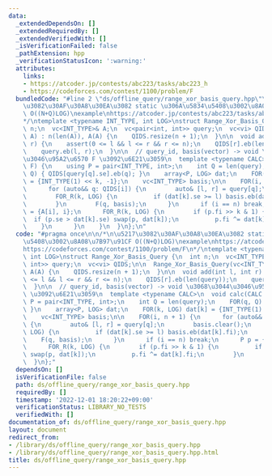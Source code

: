 ```yaml
---
data:
  _extendedDependsOn: []
  _extendedRequiredBy: []
  _extendedVerifiedWith: []
  _isVerificationFailed: false
  _pathExtension: hpp
  _verificationStatusIcon: ':warning:'
  attributes:
    links:
    - https://atcoder.jp/contests/abc223/tasks/abc223_h
    - https://codeforces.com/contest/1100/problem/F
  bundledCode: "#line 2 \"ds/offline_query/range_xor_basis_query.hpp\"\n\n/*\n\u5217\
    \u3082\u30AF\u30A8\u30EA\u3082 static \u306A\u5834\u5408\u3002\u8A08\u7B97\u91CF\
    \ O((N+Q)LOG)\nexample\nhttps://atcoder.jp/contests/abc223/tasks/abc223_h\nhttps://codeforces.com/contest/1100/problem/F\n\
    */\ntemplate <typename INT_TYPE, int LOG>\nstruct Range_Xor_Basis_Query {\n  int\
    \ n;\n  vc<INT_TYPE>& A;\n  vc<pair<int, int>> query;\n  vc<vi> QIDS;\n\n  Range_Xor_Basis_Query(vc<INT_TYPE>&\
    \ A) : n(len(A)), A(A) {\n    QIDS.resize(n + 1);\n  }\n\n  void add(int l, int\
    \ r) {\n    assert(0 <= l && l <= r && r <= n);\n    QIDS[r].eb(len(query));\n\
    \    query.eb(l, r);\n  }\n\n  // query_id, basis(vector) -> void \u3068\u3044\
    \u3046\u95A2\u6570 F \u3092\u6E21\u3059\n  template <typename CALC>\n  void calc(CALC\
    \ F) {\n    using P = pair<INT_TYPE, int>;\n    int Q = len(query);\n    FOR(q,\
    \ Q) { QIDS[query[q].se].eb(q); }\n    array<P, LOG> dat;\n    FOR(k, LOG) dat[k]\
    \ = {INT_TYPE(1) << k, -1};\n    vc<INT_TYPE> basis;\n\n    FOR(i, n + 1) {\n\
    \      for (auto&& q: QIDS[i]) {\n        auto& [l, r] = query[q];\n        basis.clear();\n\
    \        FOR_R(k, LOG) {\n          if (dat[k].se >= l) basis.eb(dat[k].fi);\n\
    \        }\n        F(q, basis);\n      }\n      if (i == n) break;\n      P p\
    \ = {A[i], i};\n      FOR_R(k, LOG) {\n        if (p.fi >> k & 1) {\n        \
    \  if (p.se > dat[k].se) swap(p, dat[k]);\n          p.fi ^= dat[k].fi;\n    \
    \    }\n      }\n    }\n  }\n};\n"
  code: "#pragma once\n\n/*\n\u5217\u3082\u30AF\u30A8\u30EA\u3082 static \u306A\u5834\
    \u5408\u3002\u8A08\u7B97\u91CF O((N+Q)LOG)\nexample\nhttps://atcoder.jp/contests/abc223/tasks/abc223_h\n\
    https://codeforces.com/contest/1100/problem/F\n*/\ntemplate <typename INT_TYPE,\
    \ int LOG>\nstruct Range_Xor_Basis_Query {\n  int n;\n  vc<INT_TYPE>& A;\n  vc<pair<int,\
    \ int>> query;\n  vc<vi> QIDS;\n\n  Range_Xor_Basis_Query(vc<INT_TYPE>& A) : n(len(A)),\
    \ A(A) {\n    QIDS.resize(n + 1);\n  }\n\n  void add(int l, int r) {\n    assert(0\
    \ <= l && l <= r && r <= n);\n    QIDS[r].eb(len(query));\n    query.eb(l, r);\n\
    \  }\n\n  // query_id, basis(vector) -> void \u3068\u3044\u3046\u95A2\u6570 F\
    \ \u3092\u6E21\u3059\n  template <typename CALC>\n  void calc(CALC F) {\n    using\
    \ P = pair<INT_TYPE, int>;\n    int Q = len(query);\n    FOR(q, Q) { QIDS[query[q].se].eb(q);\
    \ }\n    array<P, LOG> dat;\n    FOR(k, LOG) dat[k] = {INT_TYPE(1) << k, -1};\n\
    \    vc<INT_TYPE> basis;\n\n    FOR(i, n + 1) {\n      for (auto&& q: QIDS[i])\
    \ {\n        auto& [l, r] = query[q];\n        basis.clear();\n        FOR_R(k,\
    \ LOG) {\n          if (dat[k].se >= l) basis.eb(dat[k].fi);\n        }\n    \
    \    F(q, basis);\n      }\n      if (i == n) break;\n      P p = {A[i], i};\n\
    \      FOR_R(k, LOG) {\n        if (p.fi >> k & 1) {\n          if (p.se > dat[k].se)\
    \ swap(p, dat[k]);\n          p.fi ^= dat[k].fi;\n        }\n      }\n    }\n\
    \  }\n};"
  dependsOn: []
  isVerificationFile: false
  path: ds/offline_query/range_xor_basis_query.hpp
  requiredBy: []
  timestamp: '2022-12-01 18:20:22+09:00'
  verificationStatus: LIBRARY_NO_TESTS
  verifiedWith: []
documentation_of: ds/offline_query/range_xor_basis_query.hpp
layout: document
redirect_from:
- /library/ds/offline_query/range_xor_basis_query.hpp
- /library/ds/offline_query/range_xor_basis_query.hpp.html
title: ds/offline_query/range_xor_basis_query.hpp
---
```

